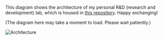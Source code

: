 This diagram shows the architecture of my personal R&D (research and development) lab, which is housed in [this repository](https://github.com/Hongbo-Miao/hongbomiao.com). Happy exchanging!

(The diagram here may take a moment to load. Please wait patiently.)

![Architecture](https://github.com/Hongbo-Miao/hongbomiao.com/assets/3375461/e068563e-1d18-4c38-ab39-7707569b6586)
